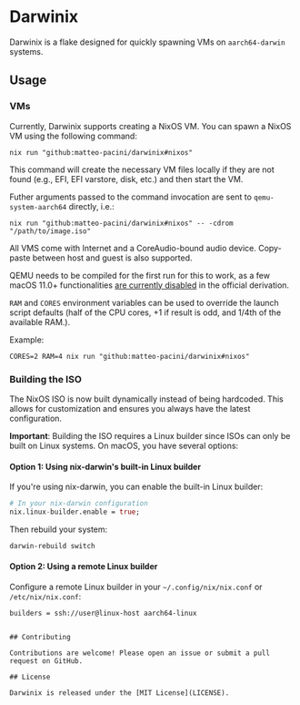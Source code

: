 # Darwinix

Darwinix is a flake designed for quickly spawning VMs on `aarch64-darwin` systems. 

## Usage

### VMs

Currently, Darwinix supports creating a NixOS VM. You can spawn a NixOS VM using the following command:

```
nix run "github:matteo-pacini/darwinix#nixos"
```

This command will create the necessary VM files locally if they are not found (e.g., EFI, EFI varstore, disk, etc.) and then start the VM.

Futher arguments passed to the command invocation are sent to `qemu-system-aarch64` directly, i.e.:

```
nix run "github:matteo-pacini/darwinix#nixos" -- -cdrom "/path/to/image.iso"
```

All VMS come with Internet and a CoreAudio-bound audio device.
Copy-paste between host and guest is also supported.

QEMU needs to be compiled for the first run for this to work, as a few macOS 11.0+ functionalities [are currently disabled](https://github.com/NixOS/nixpkgs/blob/nixos-unstable/pkgs/applications/virtualization/qemu/default.nix#L116-L137) in the official derivation.

`RAM` and `CORES` environment variables can be used to override the launch script defaults (half of the CPU cores, +1 if result is odd, and 1/4th of the available RAM.).

Example:

```
CORES=2 RAM=4 nix run "github:matteo-pacini/darwinix#nixos"
```

### Building the ISO

The NixOS ISO is now built dynamically instead of being hardcoded. This allows for customization and ensures you always have the latest configuration.

**Important**: Building the ISO requires a Linux builder since ISOs can only be built on Linux systems. On macOS, you have several options:

#### Option 1: Using nix-darwin's built-in Linux builder

If you're using nix-darwin, you can enable the built-in Linux builder:

```nix
# In your nix-darwin configuration
nix.linux-builder.enable = true;
```

Then rebuild your system:
```bash
darwin-rebuild switch
```

#### Option 2: Using a remote Linux builder

Configure a remote Linux builder in your `~/.config/nix/nix.conf` or `/etc/nix/nix.conf`:

```
builders = ssh://user@linux-host aarch64-linux
```

```

## Contributing

Contributions are welcome! Please open an issue or submit a pull request on GitHub.

## License

Darwinix is released under the [MIT License](LICENSE).
